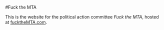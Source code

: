 #Fuck the MTA

This is the website for the political action committee *Fuck the MTA*, hosted at [fucktheMTA.com](http://www.fuckthemta.com/).
